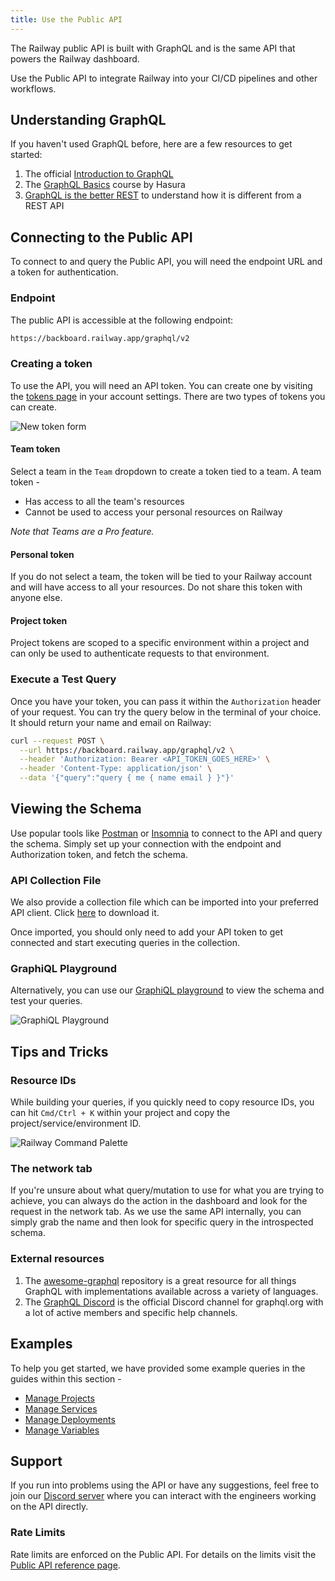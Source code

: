 ```yaml
---
title: Use the Public API
---
```


The Railway public API is built with GraphQL and is the same API that powers the Railway dashboard.

Use the Public API to integrate Railway into your CI/CD pipelines and other workflows.

## Understanding GraphQL

If you haven't used GraphQL before, here are a few resources to get started:

1. The official [Introduction to GraphQL](https://graphql.org/learn/)
2. The [GraphQL Basics](https://hasura.io/learn/graphql/intro-graphql/introduction/) course by Hasura
3. [GraphQL is the better REST](https://www.howtographql.com/basics/1-graphql-is-the-better-rest/) to understand how it is different from a REST API


## Connecting to the Public API

To connect to and query the Public API, you will need the endpoint URL and a token for authentication.

### Endpoint

The public API is accessible at the following endpoint:

```bash
https://backboard.railway.app/graphql/v2
```

### Creating a token

To use the API, you will need an API token. You can create one by visiting the [tokens page](https://railway.app/account/tokens) in your account settings. There are two types of tokens you can create.

<Image src="https://res.cloudinary.com/railway/image/upload/v1667386744/docs/new-token-form_rhrbw8.png"
alt="New token form"
layout="responsive"
width={1618 } height={378} quality={80} />

#### Team token

Select a team in the `Team` dropdown to create a token tied to a team.  A team token -
- Has access to all the team's resources
- Cannot be used to access your personal resources on Railway

*Note that Teams are a Pro feature.*

#### Personal token

If you do not select a team, the token will be tied to your Railway account and will have access to all your resources. Do not share this token with anyone else.

#### Project token

Project tokens are scoped to a specific environment within a project and can only be used to authenticate requests to that environment.

### Execute a Test Query

Once you have your token, you can pass it within the `Authorization` header of your request. You can try the query below in the terminal of your choice. It should return your name and email on Railway:

```bash
curl --request POST \
  --url https://backboard.railway.app/graphql/v2 \
  --header 'Authorization: Bearer <API_TOKEN_GOES_HERE>' \
  --header 'Content-Type: application/json' \
  --data '{"query":"query { me { name email } }"}'
```

## Viewing the Schema

Use popular tools like [Postman](https://www.postman.com/) or [Insomnia](https://insomnia.rest/) to connect to the API and query the schema.  Simply set up your connection with the endpoint and Authorization token, and fetch the schema.

### API Collection File

We also provide a collection file which can be imported into your preferred API client.  Click [here](https://gql-collection-server.up.railway.app/railway_graphql_collection.json) to download it.

Once imported, you should only need to add your API token to get connected and start executing queries in the collection.

### GraphiQL Playground

Alternatively, you can use our [GraphiQL playground](https://railway.app/graphiql) to view the schema and test your queries.

<Image src="https://res.cloudinary.com/railway/image/upload/v1694611003/rw-graphiql_zs2l28.png" alt="GraphiQL Playground" layout="responsive" width={6568} height={3886} quality={80} />


## Tips and Tricks

### Resource IDs

While building your queries, if you quickly need to copy resource IDs, you can hit `Cmd/Ctrl + K` within your project and copy the project/service/environment ID.

<Image src="https://res.cloudinary.com/railway/image/upload/v1694616111/rw-cmd-palette_s5yilj.png" alt="Railway Command Palette" height={678} width={1176} quality={80} />

### The network tab

If you're unsure about what query/mutation to use for what you are trying to achieve, you can always do the action in the dashboard and look for the request in the network tab. As we use the same API internally, you can simply grab the name and then look for specific query in the introspected schema.

### External resources

1. The [awesome-graphql](https://github.com/chentsulin/awesome-graphql) repository is a great resource for all things GraphQL with implementations available across a variety of languages.
2. The [GraphQL Discord](https://discord.graphql.org/) is the official Discord channel for graphql.org with a lot of active members and specific help channels.

## Examples

To help you get started, we have provided some example queries in the guides within this section - 

- [Manage Projects](/guides/manage-projects)
- [Manage Services](/guides/manage-services)
- [Manage Deployments](/guides/manage-deployments)
- [Manage Variables](/guides/manage-variables)

## Support

If you run into problems using the API or have any suggestions, feel free to join our [Discord server](https://discord.gg/railway) where you can interact with the engineers working on the API directly.

### Rate Limits

Rate limits are enforced on the Public API.  For details on the limits visit the [Public API reference page](/reference/public-api#rate-limits).